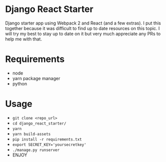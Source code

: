 # Django React Starter
Django starter app using Webpack 2 and React (and a few extras). I put this together because it was difficult to find up to date resources on this topic. I will try my best to stay up to date on it but very much appreciate any PRs to help me with that. 

# Requirements
 - node
 - yarn package manager
 - python

# Usage
 - `git clone <repo_url>`
 - `cd django_react_starter/`
 - `yarn`
 - `yarn build-assets`
 - `pip install -r requirements.txt `
 - `export SECRET_KEY='yoursecretkey'`
 - `./manage.py runserver`
 - ENJOY 
